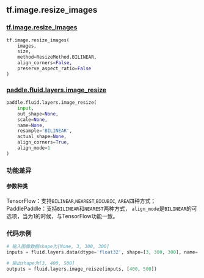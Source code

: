 
## tf.image.resize_images

### [tf.image.resize_images](https://www.tensorflow.org/api_docs/python/tf/image/resize_images)
``` python
tf.image.resize_images(
    images,
    size,
    method=ResizeMethod.BILINEAR,
    align_corners=False,
    preserve_aspect_ratio=False
)
```

### [paddle.fluid.layers.image_resize](http://paddlepaddle.org/documentation/docs/zh/1.3/api_cn/layers_cn.html#paddle.fluid.layers.image_resize)
``` python
paddle.fluid.layers.image_resize(
    input, 
    out_shape=None, 
    scale=None, 
    name=None, 
    resample='BILINEAR', 
    actual_shape=None, 
    align_corners=True, 
    align_mode=1
)
```

### 功能差异
#### 参数种类
TensorFlow：支持`BILINEAR`,`NEAREST`,`BICUBIC`, `AREA`四种方式；  
PaddlePaddle：支持`BILINEAR`和`NEAREST`两种方式， `align_mode`是`BILINEAR`的可选项，当为1的时候，与TensorFlow功能一致。

### 代码示例
```python
# 输入图像数据shape为[None, 3, 300, 300]
inputs = fluid.layers.data(dtype='float32', shape=[3, 300, 300], name='inputs')

# 输出shape为[3, 400, 500]
outputs = fluid.layers.image_reisze(inputs, [400, 500])
```

